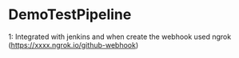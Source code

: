 # DemoTestPipeline
 1: Integrated with jenkins and when create the webhook used ngrok (https://xxxx.ngrok.io/github-webhook)

